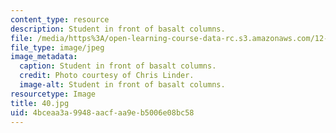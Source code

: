 ```yaml
---
content_type: resource
description: Student in front of basalt columns.
file: /media/https%3A/open-learning-course-data-rc.s3.amazonaws.com/12-753-geodynamics-seminar-spring-2006/4bceaa3a9948aacfaa9eb5006e08bc58_40.jpg
file_type: image/jpeg
image_metadata:
  caption: Student in front of basalt columns.
  credit: Photo courtesy of Chris Linder.
  image-alt: Student in front of basalt columns.
resourcetype: Image
title: 40.jpg
uid: 4bceaa3a-9948-aacf-aa9e-b5006e08bc58
---
```

